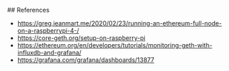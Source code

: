 

## References
- https://greg.jeanmart.me/2020/02/23/running-an-ethereum-full-node-on-a-raspberrypi-4-/
- https://core-geth.org/setup-on-raspberry-pi
- https://ethereum.org/en/developers/tutorials/monitoring-geth-with-influxdb-and-grafana/
- https://grafana.com/grafana/dashboards/13877